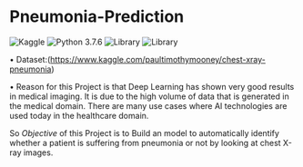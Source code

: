 # Pneumonia-Prediction

![Kaggle](https://img.shields.io/badge/Dataset-Kaggle-blue.svg) ![Python 3.7.6](https://img.shields.io/badge/Python-3.7-violet.svg) ![Library](https://img.shields.io/badge/Library-kears%202.4.3-red) ![Library](https://img.shields.io/badge/Library-Tensorflow%202.3.1-orange)

• Dataset:(https://www.kaggle.com/paultimothymooney/chest-xray-pneumonia)

• Reason for this Project is that Deep Learning has shown very good results in medical imaging. It is due to the high volume of data that is generated in the medical domain. There are many use cases where AI technologies are used today in the healthcare domain.<br> 

So _Objective_ of this Project is to Build an model to automatically identify whether a patient is suffering from pneumonia or not by looking at chest X-ray images.
